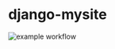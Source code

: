 # django-mysite
![example workflow](https://github.com/satyarth934/django-mysite/actions/workflows/docker-image.yml/badge.svg)
